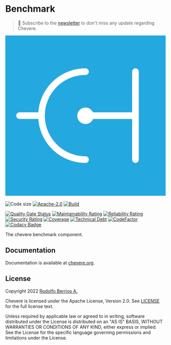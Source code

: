# Benchmark

> 🔔 Subscribe to the [newsletter](https://chv.to/chevere-newsletter) to don't miss any update regarding Chevere.

![Chevere](LOGO.svg)

![Code size](https://img.shields.io/github/languages/code-size/chevere/benchmark?style=flat-square) [![Apache-2.0](https://img.shields.io/github/license/chevere/benchmark?style=flat-square)](LICENSE) [![Build](https://img.shields.io/github/workflow/status/chevere/benchmark/Test?style=flat-square)](https://github.com/chevere/benchmark/actions)

[![Quality Gate Status](https://sonarcloud.io/api/project_badges/measure?project=chevere_benchmark&metric=alert_status)](https://sonarcloud.io/dashboard?id=chevere_benchmark) [![Maintainability Rating](https://sonarcloud.io/api/project_badges/measure?project=chevere_benchmark&metric=sqale_rating)](https://sonarcloud.io/dashboard?id=chevere_benchmark) [![Reliability Rating](https://sonarcloud.io/api/project_badges/measure?project=chevere_benchmark&metric=reliability_rating)](https://sonarcloud.io/dashboard?id=chevere_benchmark) [![Security Rating](https://sonarcloud.io/api/project_badges/measure?project=chevere_benchmark&metric=security_rating)](https://sonarcloud.io/dashboard?id=chevere_benchmark) [![Coverage](https://sonarcloud.io/api/project_badges/measure?project=chevere_benchmark&metric=coverage)](https://sonarcloud.io/dashboard?id=chevere_benchmark) [![Technical Debt](https://sonarcloud.io/api/project_badges/measure?project=chevere_benchmark&metric=sqale_index)](https://sonarcloud.io/dashboard?id=chevere_benchmark) [![CodeFactor](https://www.codefactor.io/repository/github/chevere/benchmark/badge)](https://www.codefactor.io/repository/github/chevere/benchmark) [![Codacy Badge](https://app.codacy.com/project/badge/Grade/898b84364db54779855222ee882d00d3)](https://www.codacy.com/gh/chevere/benchmark/dashboard)

The chevere benchmark component.

## Documentation

Documentation is available at [chevere.org](https://chevere.org/).

## License

Copyright 2022 [Rodolfo Berrios A.](https://rodolfoberrios.com/)

Chevere is licensed under the Apache License, Version 2.0. See [LICENSE](LICENSE) for the full license text.

Unless required by applicable law or agreed to in writing, software distributed under the License is distributed on an "AS IS" BASIS, WITHOUT WARRANTIES OR CONDITIONS OF ANY KIND, either express or implied. See the License for the specific language governing permissions and limitations under the License.
